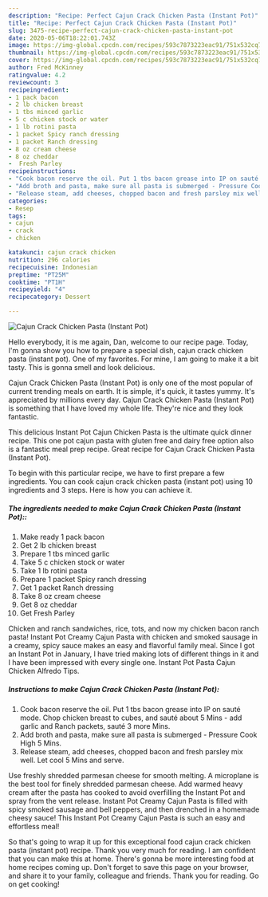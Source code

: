 ```yaml
---
description: "Recipe: Perfect Cajun Crack Chicken Pasta (Instant Pot)"
title: "Recipe: Perfect Cajun Crack Chicken Pasta (Instant Pot)"
slug: 3475-recipe-perfect-cajun-crack-chicken-pasta-instant-pot
date: 2020-05-06T18:22:01.743Z
image: https://img-global.cpcdn.com/recipes/593c7873223eac91/751x532cq70/cajun-crack-chicken-pasta-instant-pot-recipe-main-photo.jpg
thumbnail: https://img-global.cpcdn.com/recipes/593c7873223eac91/751x532cq70/cajun-crack-chicken-pasta-instant-pot-recipe-main-photo.jpg
cover: https://img-global.cpcdn.com/recipes/593c7873223eac91/751x532cq70/cajun-crack-chicken-pasta-instant-pot-recipe-main-photo.jpg
author: Fred McKinney
ratingvalue: 4.2
reviewcount: 3
recipeingredient:
- 1 pack bacon
- 2 lb chicken breast
- 1 tbs minced garlic
- 5 c chicken stock or water
- 1 lb rotini pasta
- 1 packet Spicy ranch dressing
- 1 packet Ranch dressing
- 8 oz cream cheese
- 8 oz cheddar
-  Fresh Parley
recipeinstructions:
- "Cook bacon reserve the oil. Put 1 tbs bacon grease into IP on sauté mode. Chop chicken breast to cubes, and sauté about 5 Mins - add garlic and Ranch packets, sauté 3 more Mins."
- "Add broth and pasta, make sure all pasta is submerged - Pressure Cook High 5 Mins."
- "Release steam, add cheeses, chopped bacon and fresh parsley mix well. Let cool 5 Mins and serve."
categories:
- Resep
tags:
- cajun
- crack
- chicken

katakunci: cajun crack chicken
nutrition: 296 calories
recipecuisine: Indonesian
preptime: "PT25M"
cooktime: "PT1H"
recipeyield: "4"
recipecategory: Dessert

---
```



![Cajun Crack Chicken Pasta (Instant Pot)](https://img-global.cpcdn.com/recipes/593c7873223eac91/751x532cq70/cajun-crack-chicken-pasta-instant-pot-recipe-main-photo.jpg)

Hello everybody, it is me again, Dan, welcome to our recipe page. Today, I'm gonna show you how to prepare a special dish, cajun crack chicken pasta (instant pot). One of my favorites. For mine, I am going to make it a bit tasty. This is gonna smell and look delicious.

Cajun Crack Chicken Pasta (Instant Pot) is only one of the most popular of current trending meals on earth. It is simple, it's quick, it tastes yummy. It's appreciated by millions every day. Cajun Crack Chicken Pasta (Instant Pot) is something that I have loved my whole life. They're nice and they look fantastic.

This delicious Instant Pot Cajun Chicken Pasta is the ultimate quick dinner recipe. This one pot cajun pasta with gluten free and dairy free option also is a fantastic meal prep recipe. Great recipe for Cajun Crack Chicken Pasta (Instant Pot).


To begin with this particular recipe, we have to first prepare a few ingredients. You can cook cajun crack chicken pasta (instant pot) using 10 ingredients and 3 steps. Here is how you can achieve it.

##### The ingredients needed to make Cajun Crack Chicken Pasta (Instant Pot)::

1. Make ready 1 pack bacon
1. Get 2 lb chicken breast
1. Prepare 1 tbs minced garlic
1. Take 5 c chicken stock or water
1. Take 1 lb rotini pasta
1. Prepare 1 packet Spicy ranch dressing
1. Get 1 packet Ranch dressing
1. Take 8 oz cream cheese
1. Get 8 oz cheddar
1. Get  Fresh Parley


Chicken and ranch sandwiches, rice, tots, and now my chicken bacon ranch pasta! Instant Pot Creamy Cajun Pasta with chicken and smoked sausage in a creamy, spicy sauce makes an easy and flavorful family meal. Since I got an Instant Pot in January, I have tried making lots of different things in it and I have been impressed with every single one. Instant Pot Pasta Cajun Chicken Alfredo Tips. 

##### Instructions to make Cajun Crack Chicken Pasta (Instant Pot):

1. Cook bacon reserve the oil. Put 1 tbs bacon grease into IP on sauté mode. Chop chicken breast to cubes, and sauté about 5 Mins - add garlic and Ranch packets, sauté 3 more Mins.
1. Add broth and pasta, make sure all pasta is submerged - Pressure Cook High 5 Mins.
1. Release steam, add cheeses, chopped bacon and fresh parsley mix well. Let cool 5 Mins and serve.


Use freshly shredded parmesan cheese for smooth melting. A microplane is the best tool for finely shredded parmesan cheese. Add warmed heavy cream after the pasta has cooked to avoid overfilling the Instant Pot and spray from the vent release. Instant Pot Creamy Cajun Pasta is filled with spicy smoked sausage and bell peppers, and then drenched in a homemade cheesy sauce! This Instant Pot Creamy Cajun Pasta is such an easy and effortless meal! 

So that's going to wrap it up for this exceptional food cajun crack chicken pasta (instant pot) recipe. Thank you very much for reading. I am confident that you can make this at home. There's gonna be more interesting food at home recipes coming up. Don't forget to save this page on your browser, and share it to your family, colleague and friends. Thank you for reading. Go on get cooking!
